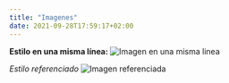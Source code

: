 ```yaml
---
title: "Imagenes"
date: 2021-09-28T17:59:17+02:00
---
```


**Estilo en una misma línea:** 
![Imagen en una misma linea](/images/descarga.jpeg "Imagen 1")


*Estilo referenciado*
![Imagen referenciada][logo]

[logo]: /images/descarga.jpeg "Imagen 2"





